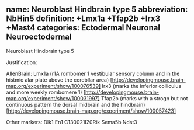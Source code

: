 name: Neuroblast Hindbrain type 5
abbreviation: NbHin5
definition: +Lmx1a +Tfap2b +Irx3 +Mast4
categories: Ectodermal Neuronal Neuroectodermal
---

Neuroblast Hindbrain type 5

Justification:


AllenBrain:
Lmx1a (r1A rombomer 1 vestibular sensory column and in the histmic alar plate above the cerebllar area)
[http://developingmouse.brain-map.org/experiment/show/100076539]
Irx3 (marks the inferior colliculus and more weekly rombomere 1)
[http://developingmouse.brain-map.org/experiment/show/100031997]
Tfap2b (marks with a strogn but not continuous pattern the dorsal midbrain and the hindbrain)
[http://developingmouse.brain-map.org/experiment/show/100057423]


Other markers:
Dlk1
En1
C130021I20Rik
Sema5b
Ndst3